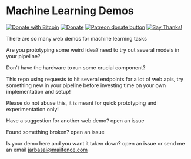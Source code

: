 # Machine Learning Demos
[![Donate with Bitcoin](https://en.cryptobadges.io/badge/micro/1QJNhKM8tVv62XSUrST2vnaMXh5ADSyYP8)](https://en.cryptobadges.io/donate/1QJNhKM8tVv62XSUrST2vnaMXh5ADSyYP8)
[![Donate](https://img.shields.io/badge/Donate-PayPal-green.svg)](https://paypal.me/jarbasai)
<span class="badge-patreon"><a href="https://www.patreon.com/jarbasAI" title="Donate to this project using Patreon"><img src="https://img.shields.io/badge/patreon-donate-yellow.svg" alt="Patreon donate button" /></a></span>
[![Say Thanks!](https://img.shields.io/badge/Say%20Thanks-!-1EAEDB.svg)](https://saythanks.io/to/JarbasAl)

There are so many web demos for machine learning tasks

Are you prototyping some weird idea? need to try out several models in your pipeline?

Don't have the hardware to run some crucial component?

This repo using requests to hit several endpoints for a lot of web apis, try something new in your pipeline before investing time on your own implementation and setup!

Please do not abuse this, it is meant for quick prototyping and experimentation only! 

Have a suggestion for another web demo? open an issue

Found something broken? open an issue

Is your demo here and you want it taken down? open an issue or send me an email jarbasai@mailfence.com
